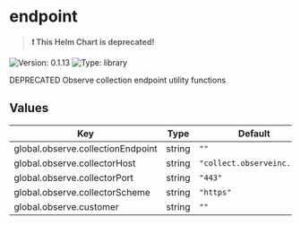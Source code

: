 # endpoint

> **:exclamation: This Helm Chart is deprecated!**

![Version: 0.1.13](https://img.shields.io/badge/Version-0.1.13-informational?style=flat-square) ![Type: library](https://img.shields.io/badge/Type-library-informational?style=flat-square)

DEPRECATED Observe collection endpoint utility functions

## Values

| Key | Type | Default | Description |
|-----|------|---------|-------------|
| global.observe.collectionEndpoint | string | `""` |  |
| global.observe.collectorHost | string | `"collect.observeinc.com"` |  |
| global.observe.collectorPort | string | `"443"` |  |
| global.observe.collectorScheme | string | `"https"` |  |
| global.observe.customer | string | `""` |  |
